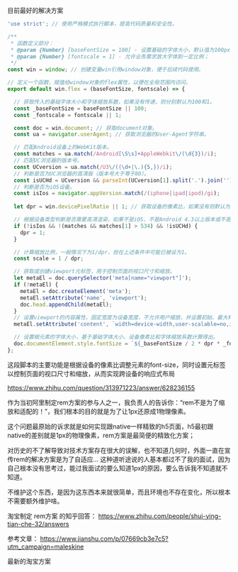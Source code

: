 目前最好的解决方案


```js
'use strict'; // 使用严格模式执行脚本，提高代码质量和安全性。

/**
 * 函数定义部分：
 * @param {Number} [baseFontSize = 100] - 设置基础的字体大小，默认值为100px；
 * @param {Number} [fontscale = 1] - 允许业务需求放大字体到一定比例；
 */
const win = window; // 创建变量win引用window对象，便于后续代码使用。

// 定义一个函数，赋值给window对象的flex属性，以便在全局范围内访问。
export default win.flex = (baseFontSize, fontscale) => {

  // 获取传入的基础字体大小和字体缩放系数，如果没有传递，则分别默认为100和1。
  const _baseFontSize = baseFontSize || 100;
  const _fontscale = fontscale || 1;

  const doc = win.document; // 获取document对象。
  const ua = navigator.userAgent; // 获取浏览器的User-Agent字符串。

  // 匹配Android设备上的WebKit版本。
  const matches = ua.match(/Android[\S\s]+AppleWebkit\/(\d{3})/i);
  // 匹配UC浏览器的版本号。
  const UCversion = ua.match(/U3\/((\d+|\.){5,})/i);
  // 判断是否为UC浏览器的高清版（版本号大于等于80）。
  const isUCHd = UCversion && parseInt(UCversion[1].split('.').join(''), 10) >= 80;
  // 判断是否为iOS设备。
  const isIos = navigator.appVersion.match(/(iphone|ipad|ipod)/gi);
  
  let dpr = win.devicePixelRatio || 1; // 获取设备的像素比，如果没有则默认为1。

  // 根据设备类型判断是否需要高清渲染，如果不是iOS、不是Android 4.3以上版本或不是UC内核，则不执行高清渲染，dpr设为1。
  if (!isIos && !(matches && matches[1] > 534) && !isUCHd) {
    dpr = 1;
  }

  // 计算缩放比例，一般情况下为1/dpr，但在上述条件中可能已被设为1。
  const scale = 1 / dpr;

  // 获取或创建viewport元标签，用于控制页面的视口尺寸和缩放。
  let metaEl = doc.querySelector('meta[name="viewport"]');
  if (!metaEl) {
    metaEl = doc.createElement('meta');
    metaEl.setAttribute('name', 'viewport');
    doc.head.appendChild(metaEl);
  }
  // 设置viewport的内容属性，固定宽度为设备宽度，不允许用户缩放，并设置初始、最大和最小缩放比例。
  metaEl.setAttribute('content', `width=device-width,user-scalable=no,initial-scale=${scale},maximum-scale=${scale},minimum-scale=${scale}`);

  // 设置根元素的字体大小，基于基础字体大小、设备像素比和字体缩放系数计算得出。
  doc.documentElement.style.fontSize = `${_baseFontSize / 2 * dpr * _fontscale}px`;
};

```

这段脚本的主要功能是根据设备的像素比调整<html>元素的font-size，同时设置<meta name="viewport">元标签以控制页面的视口尺寸和缩放，从而实现跨设备的响应式布局


https://www.zhihu.com/question/313971223/answer/628236155

作为当初阿里制定rem方案的参与人之一，我负责人的告诉你：“rem不是为了缩放和适配的！”，我们根本的目的就是为了让1px还原成1物理像素。

这个问题最原始的诉求就是如何实现跟native一样精致的h5页面，h5最初跟native的差别就是1px的物理像素，rem方案是最简便的精致化方案；

对历史的不了解导致对技术方案存在很大的误解，也不知道几何时，外面一直在宣传rem的解决方案是为了自适应... 这种道听途说的人基本都过不了我的面试，因为自己根本没有思考过，能过我面试的要么知道1px的原因，要么告诉我不知道就不知道。

不维护这个东西，是因为这东西本来就很简单，而且环境也不存在变化，所以根本不需要额外维护啥。

淘宝制定 rem方案 的知乎回答： https://www.zhihu.com/people/shui-ying-tian-che-32/answers

参考文章： https://www.jianshu.com/p/07669cb3e7c5?utm_campaign=maleskine


最新的淘宝方案

